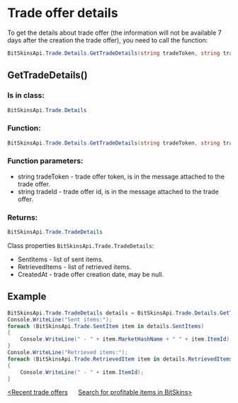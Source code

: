 ﻿# Trade offer details

To get the details about trade offer (the information will not be available 7 days after the creation the trade offer), you need to call the function:

```csharp
BitSkinsApi.Trade.Details.GetTradeDetails(string tradeToken, string tradeId);
```

## GetTradeDetails()

### Is in class:

```csharp
BitSkinsApi.Trade.Details
```

### Function:

```csharp
BitSkinsApi.Trade.Details.GetTradeDetails(string tradeToken, string tradeId);
```

### Function parameters:
* string tradeToken - trade offer token, is in the message attached to the trade offer.
* string tradeId - trade offer id, is in the message attached to the trade offer.

### Returns:

```csharp
BitSkinsApi.Trade.TradeDetails
```

Class properties ```BitSkinsApi.Trade.TradeDetails```:
* SentItems - list of sent items.
* RetrievedItems - list of retrieved items.
* CreatedAt - trade offer creation date, may be null.

## Example

```csharp
BitSkinsApi.Trade.TradeDetails details = BitSkinsApi.Trade.Details.GetTradeDetails("trade token", "trade id");
Console.WriteLine("Sent items:");
foreach (BitSkinsApi.Trade.SentItem item in details.SentItems)
{
    Console.WriteLine(" - " + item.MarketHashName + " " + item.ItemId);
}
Console.WriteLine("Retrieved items:");
foreach (BitSkinsApi.Trade.RetrievedItem item in details.RetrievedItems)
{
    Console.WriteLine(" - " + item.ItemId);
}
```

[<Recent trade offers](https://github.com/Captious99/BitSkinsApi/blob/master/docs/eng/trade/recent_trade_offers.md) &nbsp;&nbsp;&nbsp;&nbsp; [Search for profitable items in BitSkins>](https://github.com/Captious99/BitSkinsApi/blob/master/docs/eng/code_examples/find_profitable_items.md)
